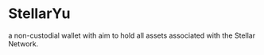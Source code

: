 # StellarYu

a non-custodial wallet with aim to hold all assets associated with the Stellar Network.
